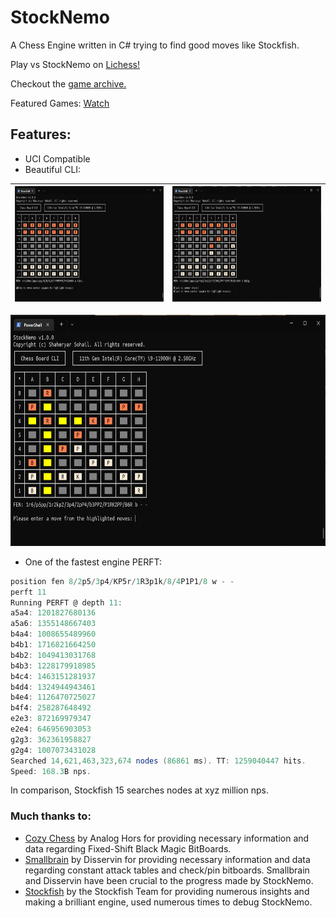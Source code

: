 # StockNemo
A Chess Engine written in C# trying to find good moves like Stockfish.

Play vs StockNemo on <a href="https://lichess.org/?user=StockNemo#friend" target="_blank">Lichess!</a> 

Checkout the <a href="https://lichess.org/@/StockNemo/win" target="_blank">game archive.</a>

Featured Games: [Watch](FEATUREDGAMES.md)

## Features:
- UCI Compatible
- Beautiful CLI:

| <img src=".readme/b1.png" alt="Start" width="300" height="185"/> | <img src=".readme/b2.png" alt="Start" width="300" height="185"/> |
|------------------------------------------------------------------|------------------------------------------------------------------|
<img src=".readme/b3.png" alt="Checkmate" width="600" height="370"/>

- One of the fastest engine PERFT:
```csharp
position fen 8/2p5/3p4/KP5r/1R3p1k/8/4P1P1/8 w - -
perft 11
Running PERFT @ depth 11:
a5a4: 1201827680136
a5a6: 1355148667403
b4a4: 1008655489960
b4b1: 1716821664250
b4b2: 1049413031768
b4b3: 1228179918985
b4c4: 1463151281937
b4d4: 1324944943461
b4e4: 1126470725027
b4f4: 258287648492
e2e3: 872169979347
e2e4: 646956903053
g2g3: 362361958827
g2g4: 1007073431028
Searched 14,621,463,323,674 nodes (86861 ms). TT: 1259040447 hits.
Speed: 168.3B nps.
```

In comparison, Stockfish 15 searches nodes at xyz million nps.

### Much thanks to:
- [Cozy Chess](https://github.com/analog-hors/cozy-chess) by Analog Hors for
providing necessary information and data regarding Fixed-Shift Black Magic
BitBoards.
- [Smallbrain](https://github.com/Disservin/Smallbrain) by Disservin for
providing necessary information and data regarding constant attack tables and
check/pin bitboards. Smallbrain and Disservin have been crucial to the
progress made by StockNemo.
- [Stockfish](https://github.com/official-stockfish/Stockfish) by the
Stockfish Team for providing numerous insights and making a brilliant engine,
used numerous times to debug StockNemo.
